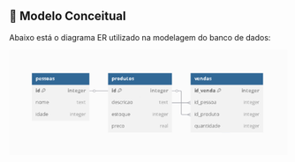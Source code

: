 ## 🧩 Modelo Conceitual

Abaixo está o diagrama ER utilizado na modelagem do banco de dados:

![Modelo Conceitual](docs/modelo_conceitual.png)
